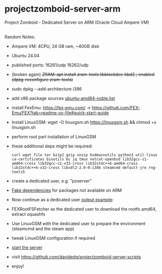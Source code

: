 # projectzomboid-server-arm
Project Zomboid - Dedicated Server on ARM (Oracle Cloud Ampere VM)

\
Random Notes:
- Ampere VM: 4CPU, 24 GB ram, ~40GB disk
- Ubuntu 24.04
- published ports: 16261/udp 16262/udp
- (broken again)  ~~ZRAM: apt install zram-tools libblockdev-kbd2 ; enabled (dpkg-reconfigure zram-tools)~~
- sudo dpkg --add-architecture i386
- add x86 package sources [ubuntu-amd64-noble.list](./ubuntu-amd64-noble.list)
- install FexEmu: https://fex-emu.com/ -> https://github.com/FEX-Emu/FEX?tab=readme-ov-file#quick-start-guide
- Install LinuxGSM: wget -O linuxgsm.sh https://linuxgsm.sh && chmod +x linuxgsm.sh
- perform root part installation of LinuxGSM
- these additional deps might be required:

      curl wget file tar bzip2 gzip unzip bsdmainutils python3 util-linux ca-certificates binutils bc jq tmux netcat-openbsd lib32gcc-s1-amd64-cross lib32gcc-s1-x32-cross lib32stdc++6-amd64-cross lib32stdc++6-x32-cross libsdl2-2.0-0:i386 steamcmd default-jre rng-tools5
- create a dedicated user, e.g. "pzserver"
- [Fake dependencies](./fake_deps.md) for packages not available on ARM
- Now continue as a dedicated user [output example](./as-user.txt):
- FEXRootFSFetcher as the dedicated user to download the rootfs amd64, extract squashfs 
- Use LinuxGSM with the dedicated user to prepare the environment (steamcmd and the steam app)
- tweak LinuxGSM configuration if required
- [start the server](./as-user.txt#L424)
- visit https://github.com/davidedg/projectzomboid-server-scripts
- enjoy!
